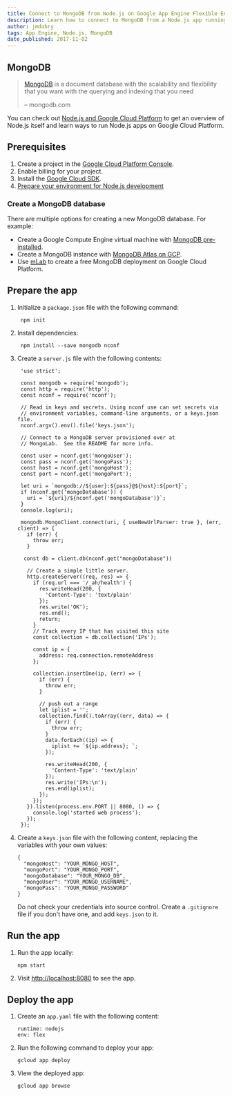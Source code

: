```yaml
---
title: Connect to MongoDB from Node.js on Google App Engine Flexible Environment
description: Learn how to connect to MongoDB from a Node.js app running on Google App Engine flexible environment.
author: jmdobry
tags: App Engine, Node.js, MongoDB
date_published: 2017-11-02
---
```

## MongoDB

> [MongoDB][mongo] is a document database with the scalability and flexibility
> that you want with the querying and indexing that you need
>
> – mongodb.com

You can check out [Node.js and Google Cloud Platform][nodejs-gcp] to get an
overview of Node.js itself and learn ways to run Node.js apps on Google Cloud
Platform.

## Prerequisites

1. Create a project in the [Google Cloud Platform Console](https://console.cloud.google.com/).
1. Enable billing for your project.
1. Install the [Google Cloud SDK](/sdk/).
1. [Prepare your environment for Node.js development][nodejs]

### Create a MongoDB database

There are multiple options for creating a new MongoDB database. For example:

- Create a Google Compute Engine virtual machine with [MongoDB pre-installed](/launcher/?q=mongodb).
- Create a MongoDB instance with [MongoDB Atlas on GCP](https://www.mongodb.com/cloud/atlas/mongodb-google-cloud).
- Use [mLab](https://mlab.com/google/) to create a free MongoDB deployment on Google Cloud Platform.

## Prepare the app

1. Initialize a `package.json` file with the following command:

        npm init

1. Install dependencies:

        npm install --save mongodb nconf

1. Create a `server.js` file with the following contents:

        'use strict';

        const mongodb = require('mongodb');
        const http = require('http');
        const nconf = require('nconf');

        // Read in keys and secrets. Using nconf use can set secrets via
        // environment variables, command-line arguments, or a keys.json file.
        nconf.argv().env().file('keys.json');

        // Connect to a MongoDB server provisioned over at
        // MongoLab.  See the README for more info.

        const user = nconf.get('mongoUser');
        const pass = nconf.get('mongoPass');
        const host = nconf.get('mongoHost');
        const port = nconf.get('mongoPort');

        let uri = `mongodb://${user}:${pass}@${host}:${port}`;
        if (nconf.get('mongoDatabase')) {
          uri = `${uri}/${nconf.get('mongoDatabase')}`;
        }
        console.log(uri);

        mongodb.MongoClient.connect(uri, { useNewUrlParser: true }, (err, client) => {
          if (err) {
            throw err;
          }
        
         const db = client.db(nconf.get("mongoDatabase"))

          // Create a simple little server.
          http.createServer((req, res) => {
            if (req.url === '/_ah/health') {
              res.writeHead(200, {
                'Content-Type': 'text/plain'
              });
              res.write('OK');
              res.end();
              return;
            }
            // Track every IP that has visited this site
            const collection = db.collection('IPs');

            const ip = {
              address: req.connection.remoteAddress
            };

            collection.insertOne(ip, (err) => {
              if (err) {
                throw err;
              }

              // push out a range
              let iplist = '';
              collection.find().toArray((err, data) => {
                if (err) {
                  throw err;
                }
                data.forEach((ip) => {
                  iplist += `${ip.address}; `;
                });

                res.writeHead(200, {
                  'Content-Type': 'text/plain'
                });
                res.write('IPs:\n');
                res.end(iplist);
              });
            });
          }).listen(process.env.PORT || 8080, () => {
            console.log('started web process');
          });
        });

1.  Create a `keys.json` file with the following content, replacing the
    variables with your own values:

        {
          "mongoHost": "YOUR_MONGO_HOST",
          "mongoPort": "YOUR_MONGO_PORT",
          "mongoDatabase": "YOUR_MONGO_DB",
          "mongoUser": "YOUR_MONGO_USERNAME",
          "mongoPass": "YOUR_MONGO_PASSWORD"
        }

    Do not check your credentials into source control. Create a `.gitignore`
    file if you don't have one, and add `keys.json` to it.

## Run the app

1.  Run the app locally:

        npm start

1.  Visit [http://localhost:8080](http://localhost:8080) to see the app.

## Deploy the app

1.  Create an `app.yaml` file with the following content:

        runtime: nodejs
        env: flex

1.  Run the following command to deploy your app:

        gcloud app deploy

1.  View the deployed app:

        gcloud app browse

[mongo]: https://www.mongodb.com/
[nodejs-gcp]: running-nodejs-on-google-cloud
[nodejs]: /nodejs/docs/setup
